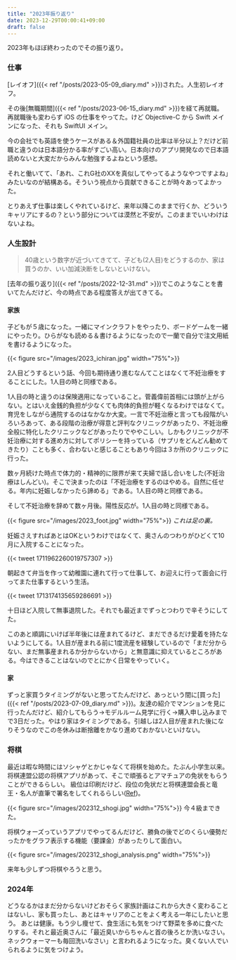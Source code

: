 ```yaml
---
title: "2023年振り返り"
date: 2023-12-29T00:00:41+09:00
draft: false
---
```


2023年もほぼ終わったのでその振り返り。

### 仕事

[レイオフ]({{< ref "/posts/2023-05-09_diary.md" >}})された。人生初レイオフ。

その後[無職期間]({{< ref "/posts/2023-06-15_diary.md" >}})を経て再就職。再就職後も変わらず iOS の仕事をやってた。けど Objective-C から Swift メインになった、それも SwiftUI メイン。

今の会社でも英語を使うケースがある＆外国籍社員の比率は半分以上？だけど前職と違うのは日本語分かる率がすごい高い。日本向けのアプリ開発なので日本語読めないと大変だからみんな勉強するよねという感想。

それと働いてて、「あれ、これG社のXXを真似してやってるようなやつですよね」みたいなのが結構ある。そういう視点から貢献できることが時々あってよかった。

とりあえず仕事は楽しくやれているけど、来年以降このままで行くか、どういうキャリアにするの？という部分については漠然と不安が。このままでいいわけはないよね。

### 人生設計

> 40歳という数字が近づいてきてて、子ども(2人目)をどうするのか、家は買うのか、いい加減決断をしないといけない。

[去年の振り返り]({{< ref "/posts/2022-12-31.md" >}})でこのようなことを書いてたんだけど、今の時点である程度答えが出てきてる。

#### 家族

子どもが５歳になった。一緒にマインクラフトをやったり、ボードゲームを一緒にやったり。ひらがなも読める＆書けるようになったので一蘭で自分で注文用紙を書けるようになった。

{{< figure src="/images/2023_ichiran.jpg" width="75%">}}

2人目どうするという話、今回も期待通り進むなんてことはなくて不妊治療をすることにした。1人目の時と同様である。

1人目の時と違うのは保険適用になっていること。菅義偉前首相には頭が上がらない。とはいえ金銭的負担が少なくても肉体的負担が軽くなるわけではなくて。育児をしながら通院するのはなかなか大変。一言で不妊治療と言っても段階がいろいろあって、ある段階の治療が得意と評判なクリニックがあったり、不妊治療全般に特化したクリニックなどがあったりでややこしい。しかもクリニックが不妊治療に対する進め方に対してポリシーを持っている（サプリをどんどん勧めてきたり）ことも多く、合わないと感じることもあり今回は３か所のクリニックに行った。

数ヶ月続けた時点で体力的・精神的に限界が来て夫婦で話し合いをした(不妊治療はしんどい)。そこで決まったのは「不妊治療をするのはやめる。自然に任せる。年内に妊娠しなかったら諦める」である。1人目の時と同様である。

そして不妊治療を辞めて数ヶ月後。陽性反応が。1人目の時と同様である。

{{< figure src="/images/2023_foot.jpg" width="75%">}}
*これは足の裏。*

妊娠さえすればあとはOKというわけではなくて、奥さんのつわりがひどくて10月に入院することになった。

{{< tweet 1711962260019757307 >}}

朝起きて弁当を作って幼稚園に連れて行って仕事して、お迎えに行って面会に行ってまた仕事するという生活。

{{< tweet 1713174135659286691 >}}

十日ほど入院して無事退院した。それでも最近までずっとつわりで辛そうにしてた。

このあと順調にいけば半年後には産まれてるけど、まだできるだけ愛着を持たないようにしてる。1人目が産まれる前に1度流産を経験しているので「まだ分からない、まだ無事産まれるか分からないから」と無意識に抑えているところがある。今はできることはないのでとにかく日常をやっていく。

#### 家

ずっと家買うタイミングがないと思ってたんだけど、あっという間に[買った]({{< ref "/posts/2023-07-09_diary.md" >}})。友達の紹介でマンションを見に行ったんだけど、紹介してもらう→モデルルーム見学に行く→購入申し込みまでで3日だった。やはり家はタイミングである。引越しは2人目が産まれた後になりそうなのでこの冬休みは断捨離をかなり進めておかないといけない。

### 将棋

最近は暇な時間にはソシャゲとかじゃなくて将棋を始めた。たぶん小学生以来。将棋連盟公認の将棋アプリがあって、そこで頑張るとアマチュアの免状をもらうことができるらしい。
級位は印刷だけど、段位の免状だと将棋連盟会長と竜王・名人が直筆で署名をしてくれるらしい([Ref](https://www.shogi.or.jp/license/))。

{{< figure src="/images/202312_shogi.jpg" width="75%">}}
今４級まできた。

将棋ウォーズっていうアプリでやってるんだけど、勝負の後でどのくらい優勢だったかをグラフ表示する機能（要課金）があったりして面白い。

{{< figure src="/images/202312_shogi_analysis.png" width="75%">}}

来年も少しずつ将棋やろうと思う。

### 2024年

どうなるかはまだ分からないけどおそらく家族計画はこれから大きく変わることはないし、家も買ったし、あとはキャリアのことをよく考える一年にしたいと思う。
あとは健康。もう少し痩せて、食生活にも気をつけて野菜を多めに食べたりする。それと最近奥さんに「最近臭いからちゃんと首の後ろとか洗いなさい。ネックウォーマーも毎回洗いなさい」と言われるようになった。臭くない人でいられるように気をつけよう。
